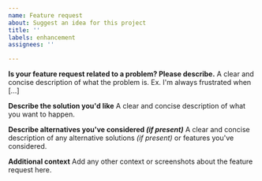 ```yaml
---
name: Feature request
about: Suggest an idea for this project
title: ''
labels: enhancement
assignees: ''

---
```


**Is your feature request related to a problem? Please describe.**
A clear and concise description of what the problem is. Ex. I'm always frustrated when [...]

**Describe the solution you'd like**
A clear and concise description of what you want to happen.

**Describe alternatives you've considered *(if present)***
A clear and concise description of any alternative solutions *(if present)* or features you've considered.

**Additional context**
Add any other context or screenshots about the feature request here.
